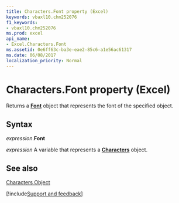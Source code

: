 ```yaml
---
title: Characters.Font property (Excel)
keywords: vbaxl10.chm252076
f1_keywords:
- vbaxl10.chm252076
ms.prod: excel
api_name:
- Excel.Characters.Font
ms.assetid: 0e6ff63c-ba3e-eae2-85c6-a1e56ac61317
ms.date: 06/08/2017
localization_priority: Normal
---
```



# Characters.Font property (Excel)

Returns a  **[Font](Excel.Font(object).md)** object that represents the font of the specified object.


## Syntax

_expression_.**Font**

_expression_ A variable that represents a **[Characters](Excel.Characters.md)** object.


## See also


[Characters Object](Excel.Characters.md)

[!include[Support and feedback](~/includes/feedback-boilerplate.md)]